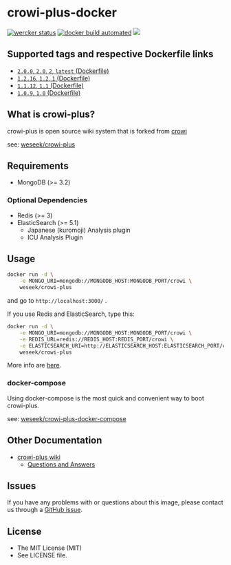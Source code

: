 crowi-plus-docker
==================

[![wercker status](https://app.wercker.com/status/9a2ecec089dee1e6f308f5d0d1e090ae/s/ "wercker status")](https://app.wercker.com/project/byKey/9a2ecec089dee1e6f308f5d0d1e090ae) [![docker build automated](https://img.shields.io/docker/automated/jrottenberg/ffmpeg.svg)](https://hub.docker.com/r/weseek/crowi-plus/) [![](https://images.microbadger.com/badges/image/weseek/crowi-plus.svg)](https://microbadger.com/images/weseek/crowi-plus)

Supported tags and respective Dockerfile links
------------------------------------------------

* [`2.0.0`, `2.0`, `2`, `latest` (Dockerfile)](https://github.com/weseek/crowi-plus-docker/blob/v2.0.0/Dockerfile)
* [`1.2.16`, `1.2`, `1` (Dockerfile)](https://github.com/weseek/crowi-plus-docker/blob/v1.2.16/Dockerfile)
* [`1.1.12`, `1.1` (Dockerfile)](https://github.com/weseek/crowi-plus-docker/blob/v1.1.12/Dockerfile)
* [`1.0.9`, `1.0` (Dockerfile)](https://github.com/weseek/crowi-plus-docker/blob/v1.0.9/Dockerfile)


What is crowi-plus?
-------------------

crowi-plus is open source wiki system that is forked from [crowi](https://github.com/weseek/crowi/crowi)

see: [weseek/crowi-plus](https://github.com/weseek/crowi-plus)


Requirements
-------------

* MongoDB (>= 3.2)

### Optional Dependencies

* Redis (>= 3)
* ElasticSearch (>= 5.1)
  * Japanese (kuromoji) Analysis plugin
  * ICU Analysis Plugin


Usage
-----

```bash
docker run -d \
    -e MONGO_URI=mongodb://MONGODB_HOST:MONGODB_PORT/crowi \
    weseek/crowi-plus
```

and go to `http://localhost:3000/` .

If you use Redis and ElasticSearch, type this:

```bash
docker run -d \
    -e MONGO_URI=mongodb://MONGODB_HOST:MONGODB_PORT/crowi \
    -e REDIS_URL=redis://REDIS_HOST:REDIS_PORT/crowi \
    -e ELASTICSEARCH_URI=http://ELASTICSEARCH_HOST:ELASTICSEARCH_PORT/crowi \
    weseek/crowi-plus
```

More info are [here](https://github.com/crowi/crowi/wiki/Install-and-Configuration#env-parameters).


### docker-compose

Using docker-compose is the most quick and convenient way to boot crowi-plus.

see: [weseek/crowi-plus-docker-compose](https://github.com/weseek/crowi-plus-docker-compose)

Other Documentation
--------------------

* [crowi-plus wiki](https://github.com/weseek/crowi-plus/wiki)
  * [Questions and Answers](https://github.com/weseek/crowi-plus/wiki/Questions-and-Answers)
  
  
Issues
------

If you have any problems with or questions about this image, please contact us through a [GitHub issue](https://github.com/weseek/crowi-plus-docker-compose/issues).


License
---------

* The MIT License (MIT)
* See LICENSE file.
